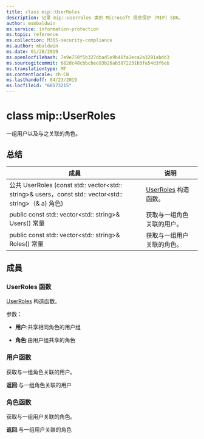 ```yaml
---
title: class mip::UserRoles
description: 记录 mip::userroles 类的 Microsoft 信息保护 (MIP) SDK。
author: msmbaldwin
ms.service: information-protection
ms.topic: reference
ms.collection: M365-security-compliance
ms.author: mbaldwin
ms.date: 01/28/2019
ms.openlocfilehash: 7e9e750f5b327dbad5e9b46fa1eca2a3291abdd3
ms.sourcegitcommit: 682dc48cbbcbee93b26ab3872231b3fa54d3f6eb
ms.translationtype: MT
ms.contentlocale: zh-CN
ms.lasthandoff: 04/23/2019
ms.locfileid: "60173215"
---
```

# <a name="class-mipuserroles"></a>class mip::UserRoles 
一组用户以及与之关联的角色。
  
## <a name="summary"></a>总结
 成員                        | 说明                                
--------------------------------|---------------------------------------------
公共 UserRoles (const std:: vector\<std:: string\>& users，const std:: vector\<std:: string\>（& a) 角色)  |  [UserRoles](class_mip_userroles.md) 构造函数。
public const std:: vector\<std:: string\>& Users() 常量  |  获取与一组角色关联的用户。
public const std:: vector\<std:: string\>& Roles() 常量  |  获取与一组用户关联的角色。
  
## <a name="members"></a>成員
  
### <a name="userroles-function"></a>UserRoles 函数
[UserRoles](class_mip_userroles.md) 构造函数。

参数：  
* **用户**:共享相同角色的用户组 


* **角色**:由用户组共享的角色


  
### <a name="users-function"></a>用户函数
获取与一组角色关联的用户。

  
**返回**:与一组角色关联的用户
  
### <a name="roles-function"></a>角色函数
获取与一组用户关联的角色。

  
**返回**:与一组用户关联的角色